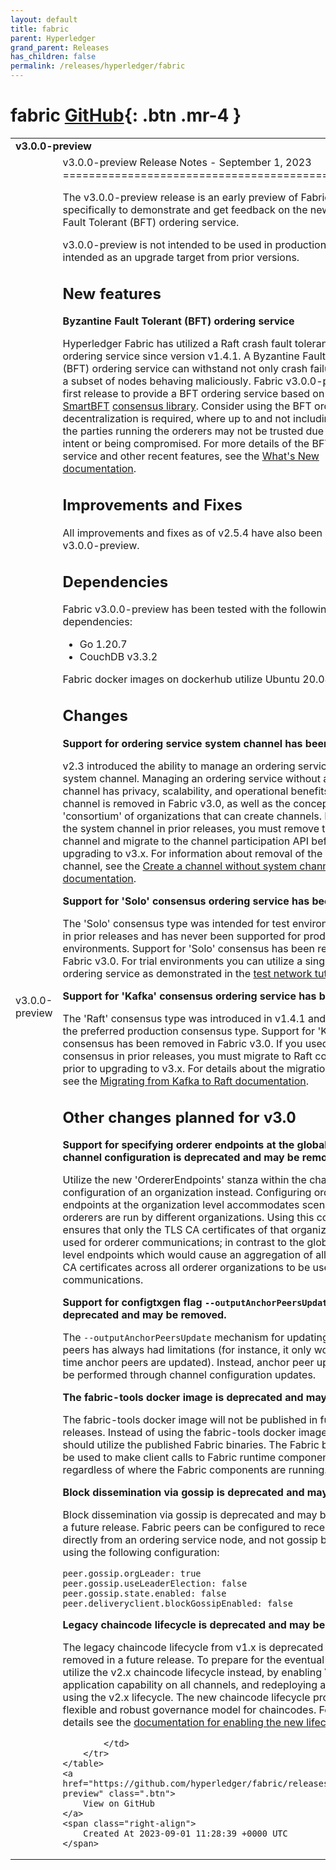 ```yaml
---
layout: default
title: fabric
parent: Hyperledger
grand_parent: Releases
has_children: false
permalink: /releases/hyperledger/fabric
---
```


# fabric <span class="fs-3 right-align">[GitHub](https://github.com/hyperledger/fabric){: .btn .mr-4 }</span>


<div>
    <table>
        <tr>
            <td colspan="2">
                <b>
                    v3.0.0-preview
                </b>
            </td>
        </tr>
        <tr>
            <td>
                <span class="chip">
                    v3.0.0-preview
                </span>
            </td>
            <td>
                v3.0.0-preview Release Notes - September 1, 2023
================================================

The v3.0.0-preview release is an early preview of Fabric v3.0, specifically to demonstrate and get feedback on the new Byzantine Fault Tolerant (BFT) ordering service.

v3.0.0-preview is not intended to be used in production and is not intended as an upgrade target from prior versions.

New features
------------

**Byzantine Fault Tolerant (BFT) ordering service**

Hyperledger Fabric has utilized a Raft crash fault tolerant (CFT) ordering service since version v1.4.1.
A Byzantine Fault Tolerant (BFT) ordering service can withstand not only crash failures, but also a subset of nodes behaving maliciously.
Fabric v3.0.0-preview is the first release to provide a BFT ordering service based on the [SmartBFT](https://arxiv.org/abs/2107.06922) [consensus library](https://github.com/SmartBFT-Go/consensus).
Consider using the BFT orderer if true decentralization is required, where up to and not including a third of the parties running the orderers may not be trusted due to malicious intent or being compromised.
For more details of the BFT ordering service and other recent features, see the [What's New documentation](https://hyperledger-fabric.readthedocs.io/en/latest/whatsnew.html).

Improvements and Fixes
-----

All improvements and fixes as of v2.5.4 have also been included in v3.0.0-preview.


Dependencies
------------
Fabric v3.0.0-preview has been tested with the following dependencies:
* Go 1.20.7
* CouchDB v3.3.2

Fabric docker images on dockerhub utilize Ubuntu 20.04.


Changes
-------

**Support for ordering service system channel has been removed**

v2.3 introduced the ability to manage an ordering service without a system channel.
Managing an ordering service without a system channel has privacy, scalability, and operational benefits.
The system channel is removed in Fabric v3.0, as well as the concept of a 'consortium' of organizations that can create channels.
If you used the system channel in prior releases, you must remove the system channel and migrate to the channel participation API before upgrading to v3.x.
For information about removal of the system channel, see the [Create a channel without system channel documentation](https://hyperledger-fabric.readthedocs.io/en/release-2.5/create_channel/create_channel_participation.html).

**Support for 'Solo' consensus ordering service has been removed**

The 'Solo' consensus type was intended for test environments only in prior releases and has never been supported for production environments.
Support for 'Solo' consensus has been removed in Fabric v3.0.
For trial environments you can utilize a single node Raft ordering service as demonstrated in the [test network tutorial](https://hyperledger-fabric.readthedocs.io/en/latest/test_network.html).

**Support for 'Kafka' consensus ordering service has been removed**

The 'Raft' consensus type was introduced in v1.4.1 and has become the preferred production consensus type.
Support for 'Kafka' consensus has been removed in Fabric v3.0.
If you used Kafka consensus in prior releases, you must migrate to Raft consensus prior to upgrading to v3.x.
For details about the migration process, see the [Migrating from Kafka to Raft documentation](https://hyperledger-fabric.readthedocs.io/en/release-2.5/kafka_raft_migration.html).

Other changes planned for v3.0
------------------------------

**Support for specifying orderer endpoints at the global level in channel configuration is deprecated and may be removed.**

Utilize the new 'OrdererEndpoints' stanza within the channel configuration of an organization instead.
Configuring orderer endpoints at the organization level accommodates
scenarios where orderers are run by different organizations. Using
this configuration ensures that only the TLS CA certificates of that organization
are used for orderer communications; in contrast to the global channel level endpoints which
would cause an aggregation of all orderer TLS CA certificates across
all orderer organizations to be used for orderer communications.

**Support for configtxgen flag `--outputAnchorPeersUpdate` is deprecated and may be removed.**

The `--outputAnchorPeersUpdate` mechanism for updating anchor peers has always had
limitations (for instance, it only works the first time anchor peers are updated).
Instead, anchor peer updates should be performed through channel configuration updates.

**The fabric-tools docker image is deprecated and may be removed**

The fabric-tools docker image will not be published in future Fabric releases.
Instead of using the fabric-tools docker image, users should utilize the
published Fabric binaries. The Fabric binaries can be used to make client calls
to Fabric runtime components, regardless of where the Fabric components are running.

**Block dissemination via gossip is deprecated and may be removed**

Block dissemination via gossip is deprecated and may be removed in a future release.
Fabric peers can be configured to receive blocks directly from an ordering service
node, and not gossip blocks, by using the following configuration:
```
peer.gossip.orgLeader: true
peer.gossip.useLeaderElection: false
peer.gossip.state.enabled: false
peer.deliveryclient.blockGossipEnabled: false
```

**Legacy chaincode lifecycle is deprecated and may be removed**

The legacy chaincode lifecycle from v1.x is deprecated and will be removed
in a future release. To prepare for the eventual removal, utilize the v2.x
chaincode lifecycle instead, by enabling V2_0 application capability on all
channels, and redeploying all chaincodes using the v2.x lifecycle. The new
chaincode lifecycle provides a more flexible and robust governance model
for chaincodes. For more details see the
[documentation for enabling the new lifecycle](https://hyperledger-fabric.readthedocs.io/en/release-2.5/enable_cc_lifecycle.html).

            </td>
        </tr>
    </table>
    <a href="https://github.com/hyperledger/fabric/releases/tag/v3.0.0-preview" class=".btn">
        View on GitHub
    </a>
    <span class="right-align">
        Created At 2023-09-01 11:28:39 +0000 UTC
    </span>
</div>

